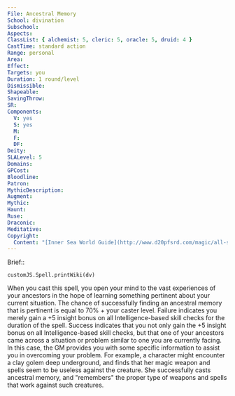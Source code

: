 ```yaml
---
File: Ancestral Memory
School: divination
Subschool: 
Aspects: 
ClassList: { alchemist: 5, cleric: 5, oracle: 5, druid: 4 }
CastTime: standard action
Range: personal
Area: 
Effect: 
Targets: you
Duration: 1 round/level
Dismissible: 
Shapeable: 
SavingThrow: 
SR: 
Components:
  V: yes
  S: yes
  M: 
  F: 
  DF: 
Deity: 
SLALevel: 5
Domains: 
GPCost: 
Bloodline: 
Patron: 
MythicDescription: 
Augment: 
Mythic: 
Haunt: 
Ruse: 
Draconic: 
Meditative: 
Copyright:
  Content: "[Inner Sea World Guide](http://www.d20pfsrd.com/magic/all-spells/a/ancestral-memory)"
---
```

Brief:: 

```dataviewjs
customJS.Spell.printWiki(dv)
```

When you cast this spell, you open your mind to the vast experiences of your ancestors in the hope of learning something pertinent about your current situation. The chance of successfully finding an ancestral memory that is pertinent is equal to 70% + your caster level. Failure indicates you merely gain a +5 insight bonus on all Intelligence-based skill checks for the duration of the spell.  Success indicates that you not only gain the +5 insight bonus on all Intelligence-based skill checks, but that one of your ancestors came across a situation or problem similar to one you are currently facing. In this case, the GM provides you with some specific information to assist you in overcoming your problem.  For example, a character might encounter a clay golem deep underground, and finds that her magic weapon and spells seem to be useless against the creature. She successfully casts ancestral memory, and "remembers" the proper type of weapons and spells that work against such creatures.
